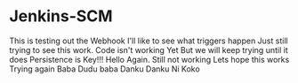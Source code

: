 # Jenkins-SCM

This is testing out the Webhook
I'll like to see what triggers happen
Just still trying to see this work.
Code isn't working Yet 
But we will keep trying until it does
Persistence is Key!!!
Hello Again. Still not working 
Lets hope this works
Trying again
Baba Dudu
baba Danku 
Danku Ni Koko
